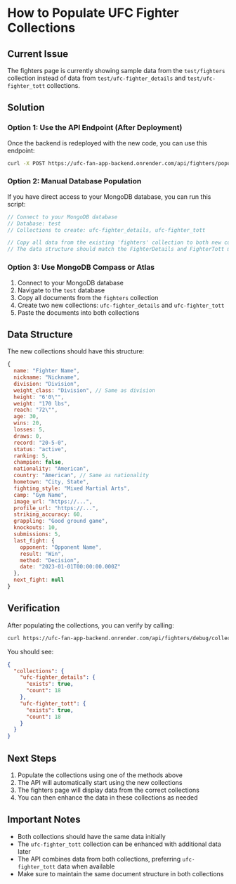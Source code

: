# How to Populate UFC Fighter Collections

## Current Issue
The fighters page is currently showing sample data from the `test/fighters` collection instead of data from `test/ufc-fighter_details` and `test/ufc-fighter_tott` collections.

## Solution

### Option 1: Use the API Endpoint (After Deployment)
Once the backend is redeployed with the new code, you can use this endpoint:

```bash
curl -X POST https://ufc-fan-app-backend.onrender.com/api/fighters/populate-collections
```

### Option 2: Manual Database Population
If you have direct access to your MongoDB database, you can run this script:

```javascript
// Connect to your MongoDB database
// Database: test
// Collections to create: ufc-fighter_details, ufc-fighter_tott

// Copy all data from the existing 'fighters' collection to both new collections
// The data structure should match the FighterDetails and FighterTott models
```

### Option 3: Use MongoDB Compass or Atlas
1. Connect to your MongoDB database
2. Navigate to the `test` database
3. Copy all documents from the `fighters` collection
4. Create two new collections: `ufc-fighter_details` and `ufc-fighter_tott`
5. Paste the documents into both collections

## Data Structure
The new collections should have this structure:

```javascript
{
  name: "Fighter Name",
  nickname: "Nickname",
  division: "Division",
  weight_class: "Division", // Same as division
  height: "6'0\"",
  weight: "170 lbs",
  reach: "72\"",
  age: 30,
  wins: 20,
  losses: 5,
  draws: 0,
  record: "20-5-0",
  status: "active",
  ranking: 5,
  champion: false,
  nationality: "American",
  country: "American", // Same as nationality
  hometown: "City, State",
  fighting_style: "Mixed Martial Arts",
  camp: "Gym Name",
  image_url: "https://...",
  profile_url: "https://...",
  striking_accuracy: 60,
  grappling: "Good ground game",
  knockouts: 10,
  submissions: 5,
  last_fight: {
    opponent: "Opponent Name",
    result: "Win",
    method: "Decision",
    date: "2023-01-01T00:00:00.000Z"
  },
  next_fight: null
}
```

## Verification
After populating the collections, you can verify by calling:

```bash
curl https://ufc-fan-app-backend.onrender.com/api/fighters/debug/collections
```

You should see:
```json
{
  "collections": {
    "ufc-fighter_details": {
      "exists": true,
      "count": 18
    },
    "ufc-fighter_tott": {
      "exists": true,
      "count": 18
    }
  }
}
```

## Next Steps
1. Populate the collections using one of the methods above
2. The API will automatically start using the new collections
3. The fighters page will display data from the correct collections
4. You can then enhance the data in these collections as needed

## Important Notes
- Both collections should have the same data initially
- The `ufc-fighter_tott` collection can be enhanced with additional data later
- The API combines data from both collections, preferring `ufc-fighter_tott` data when available
- Make sure to maintain the same document structure in both collections

